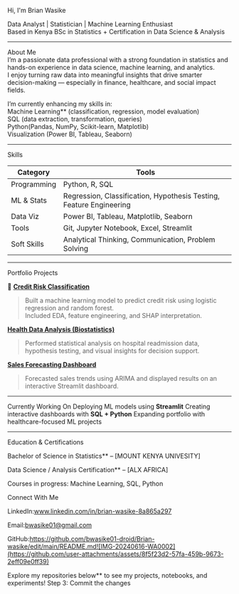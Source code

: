  Hi, I'm Brian Wasike  

Data Analyst | Statistician | Machine Learning Enthusiast  
 Based in Kenya 
BSc in Statistics + Certification in Data Science & Analysis

---

About Me  
I’m a passionate data professional with a strong foundation in statistics and hands-on experience in data science, machine learning, and analytics.  
I enjoy turning raw data into meaningful insights that drive smarter decision-making — especially in finance, healthcare, and social impact fields.

I’m currently enhancing my skills in:  
Machine Learning** (classification, regression, model evaluation)  
SQL (data extraction, transformation, queries)  
Python(Pandas, NumPy, Scikit-learn, Matplotlib)  
Visualization (Power BI, Tableau, Seaborn)  

---

Skills

| Category | Tools |
|----------|-------|
| Programming | Python, R, SQL |
| ML & Stats | Regression, Classification, Hypothesis Testing, Feature Engineering |
| Data Viz | Power BI, Tableau, Matplotlib, Seaborn |
| Tools | Git, Jupyter Notebook, Excel, Streamlit |
| Soft Skills | Analytical Thinking, Communication, Problem Solving |

---

Portfolio Projects

🔹 [**Credit Risk Classification**](https://github.com/brianwasike/credit-risk-classification)  
> Built a machine learning model to predict credit risk using logistic regression and random forest.  
> Included EDA, feature engineering, and SHAP interpretation.

[**Health Data Analysis (Biostatistics)**](https://github.com/brianwasike/health-data-analysis)  
> Performed statistical analysis on hospital readmission data, hypothesis testing, and visual insights for decision support.

[**Sales Forecasting Dashboard**](https://github.com/brianwasike/sales-forecasting-dashboard)  
> Forecasted sales trends using ARIMA and displayed results on an interactive Streamlit dashboard.

---

Currently Working On
Deploying ML models using **Streamlit**
Creating interactive dashboards with **SQL + Python**
Expanding portfolio with healthcare-focused ML projects

---

 Education & Certifications

Bachelor of Science in Statistics** – [MOUNT KENYA UNIVESITY]

Data Science / Analysis Certification** – [ALX AFRICA]

Courses in progress: Machine Learning, SQL, Python

Connect With Me

LinkedIn:www.linkedin.com/in/brian-wasike-8a865a297

Email:bwasike01@gmail.com

GitHub:https://github.com/bwasike01-droid/Brian-wasike/edit/main/README.md![IMG-20240616-WA0002](https://github.com/user-attachments/assets/8f5f23d2-57fa-459b-9673-2eff09e0ff39)



Explore my repositories below** to see my projects, notebooks, and experiments!
Step 3: Commit the changes
